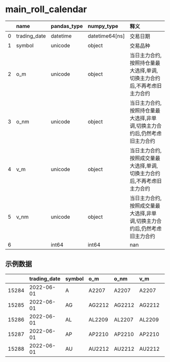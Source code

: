 
 #  main_roll_calendar 
|    | name         | pandas_type   | numpy_type     | 释义                                                                     |
|---:|:-------------|:--------------|:---------------|:-------------------------------------------------------------------------|
|  0 | trading_date | datetime      | datetime64[ns] | 交易日期                                                                 |
|  1 | symbol       | unicode       | object         | 交易品种                                                                 |
|  2 | o_m          | unicode       | object         | 当日主力合约,按照持仓量最大选择,单调,切换主力合约后,不再考虑旧主力合约   |
|  3 | o_nm         | unicode       | object         | 当日主力合约,按照持仓量最大选择,非单调,切换主力合约后,仍然考虑旧主力合约 |
|  4 | v_m          | unicode       | object         | 当日主力合约,按照成交量最大选择,单调,切换主力合约后,不再考虑旧主力合约   |
|  5 | v_nm         | unicode       | object         | 当日主力合约,按照成交量最大选择,非单调,切换主力合约后,仍然考虑旧主力合约 |
|  6 |              | int64         | int64          | nan                                                                      |
 ## 示例数据 
|       | trading_date   | symbol   | o_m    | o_nm   | v_m    | v_nm   |
|------:|:---------------|:---------|:-------|:-------|:-------|:-------|
| 15284 | 2022-06-01     | A        | A2207  | A2207  | A2207  | A2207  |
| 15285 | 2022-06-01     | AG       | AG2212 | AG2212 | AG2212 | AG2212 |
| 15286 | 2022-06-01     | AL       | AL2209 | AL2207 | AL2209 | AL2207 |
| 15287 | 2022-06-01     | AP       | AP2210 | AP2210 | AP2210 | AP2210 |
| 15288 | 2022-06-01     | AU       | AU2212 | AU2212 | AU2212 | AU2212 |